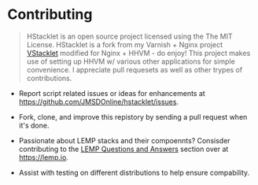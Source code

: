 # Contributing

> HStacklet is an open source project licensed using the The MIT License.
> HStacklet is a fork from my Varnish + Nginx project [VStacklet](https://github.com/JMSDOnline/vstacklet) modified for Nginx + HHVM - do enjoy!
> This project makes use of setting up HHVM w/ various other applications for simple convenience.
> I appreciate pull requesets as well as other trypes of contributions.

 - Report script related issues or ideas for enhancements at https://github.com/JMSDOnline/hstacklet/issues.

 - Fork, clone, and improve this repistory by sending a pull request when it's done.

 - Passionate about LEMP stacks and their compoennts? Consisder contributing to the [LEMP Questions and Answers](https://lemp.io/qa/) section over at https://lemp.io.

 - Assist with testing on different distributions to help ensure compability.

